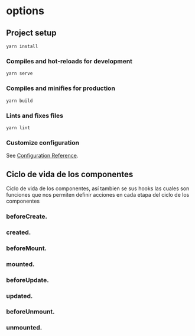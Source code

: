 # options

## Project setup

```
yarn install
```

### Compiles and hot-reloads for development

```
yarn serve
```

### Compiles and minifies for production

```
yarn build
```

### Lints and fixes files

```
yarn lint
```

### Customize configuration

See [Configuration Reference](https://cli.vuejs.org/config/).

## Ciclo de vida de los componentes

Ciclo de vida de los componentes, así tambien se sus hooks las cuales son funciones que nos permiten definir acciones en cada etapa del ciclo de los componentes

### beforeCreate.

### created.

### beforeMount.

### mounted.

### beforeUpdate.

### updated.

### beforeUnmount.

### unmounted.

